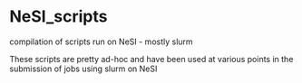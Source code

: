 # NeSI_scripts

compilation of scripts run on NeSI - mostly slurm

These scripts are pretty ad-hoc and have been used at various points in the submission of jobs using slurm on NeSI
